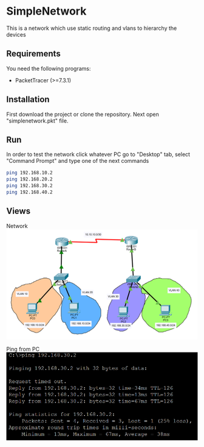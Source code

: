 # SimpleNetwork

This is a network which use static routing and vlans to hierarchy the devices

## Requirements

You need the following programs:
* PacketTracer (>=7.3.1)

## Installation

First download the project or clone the repository. Next open "simplenetwork.pkt" file.

## Run

In order to test the network click whatever PC go to "Desktop" tab, select "Command Prompt" and type one of the next commands

```bash
ping 192.168.10.2
ping 192.168.20.2
ping 192.168.30.2
ping 192.168.40.2
```
## Views
Network
![Image](./Captures/complete.png)

Ping from PC
![Image](./Captures/ping.PNG)
